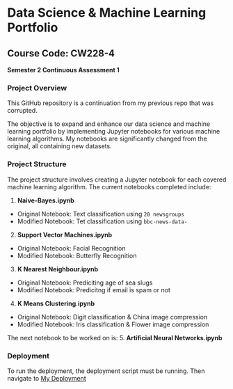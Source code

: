 # Data Science & Machine Learning Portfolio

## Course Code: CW228-4
**Semester 2 Continuous Assessment 1**

### Project Overview
This GitHub repository is a continuation from my previous repo that was corrupted. 

The objective is to expand and enhance our data science and machine learning portfolio by implementing Jupyter notebooks for various machine learning algorithms. 
My notebooks are significantly changed from the original, all containing new datasets.

### Project Structure
The project structure involves creating a Jupyter notebook for each covered machine learning algorithm. The current notebooks completed include:
1. **Naive-Bayes.ipynb**
 - Original Notebook: Text classification using `20 newsgroups`
 - Modified Notebook: Tet classification using `bbc-news-data-`
2. **Support Vector Machines.ipynb**
 - Original Notebook: Facial Recognition 
 - Modified Notebook: Butterfly Recognition 
3. **K Nearest Neighbour.ipynb**
 - Original Notebook: Prediciting age of sea slugs
 - Modified Notebook: Predicitng if email is spam or not
4. **K Means Clustering.ipynb**
 - Original Notebook: Digit classification & China image compression
 - Modified Notebook: Iris classification & Flower image compression 

The next notebook to be worked on is:
5. **Artificial Neural Networks.ipynb**

### Deployment 
To run the deployment, the deployment script must be running. Then navigate to 
[My Deployment](https://qlcf4mlmmcid4ko7.anvil.app/CUK3TPXNJF2YTRKPGVGA7KJE)
